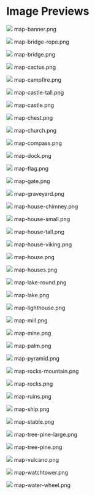 # Image Previews

<img src="map-banner.png" style="max-width:100px;" /> map-banner.png<br>

<img src="map-bridge-rope.png" style="max-width:100px;" /> map-bridge-rope.png<br>

<img src="map-bridge.png" style="max-width:100px;" /> map-bridge.png<br>

<img src="map-cactus.png" style="max-width:100px;" /> map-cactus.png<br>

<img src="map-campfire.png" style="max-width:100px;" /> map-campfire.png<br>

<img src="map-castle-tall.png" style="max-width:100px;" /> map-castle-tall.png<br>

<img src="map-castle.png" style="max-width:100px;" /> map-castle.png<br>

<img src="map-chest.png" style="max-width:100px;" /> map-chest.png<br>

<img src="map-church.png" style="max-width:100px;" /> map-church.png<br>

<img src="map-compass.png" style="max-width:100px;" /> map-compass.png<br>

<img src="map-dock.png" style="max-width:100px;" /> map-dock.png<br>

<img src="map-flag.png" style="max-width:100px;" /> map-flag.png<br>

<img src="map-gate.png" style="max-width:100px;" /> map-gate.png<br>

<img src="map-graveyard.png" style="max-width:100px;" /> map-graveyard.png<br>

<img src="map-house-chimney.png" style="max-width:100px;" /> map-house-chimney.png<br>

<img src="map-house-small.png" style="max-width:100px;" /> map-house-small.png<br>

<img src="map-house-tall.png" style="max-width:100px;" /> map-house-tall.png<br>

<img src="map-house-viking.png" style="max-width:100px;" /> map-house-viking.png<br>

<img src="map-house.png" style="max-width:100px;" /> map-house.png<br>

<img src="map-houses.png" style="max-width:100px;" /> map-houses.png<br>

<img src="map-lake-round.png" style="max-width:100px;" /> map-lake-round.png<br>

<img src="map-lake.png" style="max-width:100px;" /> map-lake.png<br>

<img src="map-lighthouse.png" style="max-width:100px;" /> map-lighthouse.png<br>

<img src="map-mill.png" style="max-width:100px;" /> map-mill.png<br>

<img src="map-mine.png" style="max-width:100px;" /> map-mine.png<br>

<img src="map-palm.png" style="max-width:100px;" /> map-palm.png<br>

<img src="map-pyramid.png" style="max-width:100px;" /> map-pyramid.png<br>

<img src="map-rocks-mountain.png" style="max-width:100px;" /> map-rocks-mountain.png<br>

<img src="map-rocks.png" style="max-width:100px;" /> map-rocks.png<br>

<img src="map-ruins.png" style="max-width:100px;" /> map-ruins.png<br>

<img src="map-ship.png" style="max-width:100px;" /> map-ship.png<br>

<img src="map-stable.png" style="max-width:100px;" /> map-stable.png<br>

<img src="map-tree-pine-large.png" style="max-width:100px;" /> map-tree-pine-large.png<br>

<img src="map-tree-pine.png" style="max-width:100px;" /> map-tree-pine.png<br>

<img src="map-vulcano.png" style="max-width:100px;" /> map-vulcano.png<br>

<img src="map-watchtower.png" style="max-width:100px;" /> map-watchtower.png<br>

<img src="map-water-wheel.png" style="max-width:100px;" /> map-water-wheel.png<br>

